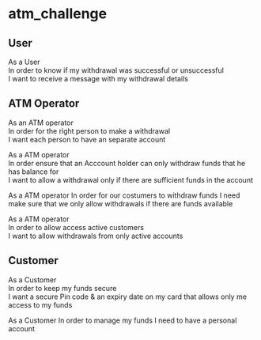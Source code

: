 # atm_challenge

## User
As a User               
In order to know if my withdrawal was successful or unsuccessful               
I want to receive a message with my withdrawal details

## ATM Operator
As an ATM operator          
In order for the right person to make a withdrawal            
I want each person to have an separate account

As a ATM operator           
In order ensure that an Acccount holder can only withdraw funds that he has balance for           
I want to allow a withdrawal only if there are sufficient funds in the account

As a ATM operator
In order for our costumers to withdraw funds
I need make sure that we only allow withdrawals if there are funds available

As a ATM operator             
In order to allow access active customers             
I want to allow withdrawals from only active accounts

## Customer
As a Customer              
In order to keep my funds secure             
I want a secure Pin code & an expiry date on my card that allows only me access to my funds

As a Customer
In order to manage my funds
I need to have a personal account
